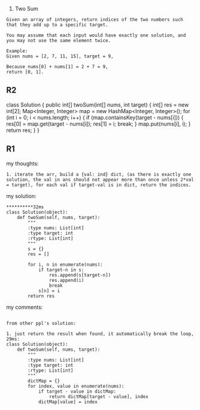 1. Two Sum
```
Given an array of integers, return indices of the two numbers such that they add up to a specific target.

You may assume that each input would have exactly one solution, and you may not use the same element twice.

Example:
Given nums = [2, 7, 11, 15], target = 9,

Because nums[0] + nums[1] = 2 + 7 = 9,
return [0, 1].
```

R2
------
class Solution {
    public int[] twoSum(int[] nums, int target) {
        int[] res = new int[2];
        Map<Integer, Integer> map = new HashMap<Integer, Integer>();
        for (int i = 0; i < nums.length; i++) {
            if (map.containsKey(target - nums[i])) {
                res[0] = map.get(target - nums[i]);
                res[1] = i;
                break;
            }
            map.put(nums[i], i);
        }
        return res;
    }
}



R1
------
my thoughts:
```
1. iterate the arr, build a {val: ind} dict, (as there is exactly one solution, the val in ans should not appear more than once unless 2*val = target), for each val if target-val is in dict, return the indices.
```


my solution:
```
**********32ms
class Solution(object):
    def twoSum(self, nums, target):
        """
        :type nums: List[int]
        :type target: int
        :rtype: List[int]
        """
        s = {}
        res = []
        
        for i, n in enumerate(nums):
            if target-n in s:
                res.append(s[target-n])
                res.append(i)
                break
            s[n] = i
        return res
```

my comments:
```

from other ppl's solution:

1. just return the result when found, it automatically break the loop, 29ms:
class Solution(object):
    def twoSum(self, nums, target):
        """
        :type nums: List[int]
        :type target: int
        :rtype: List[int]
        """
        dictMap = {}
        for index, value in enumerate(nums):
            if target - value in dictMap:
                return dictMap[target - value], index 
            dictMap[value] = index
```


